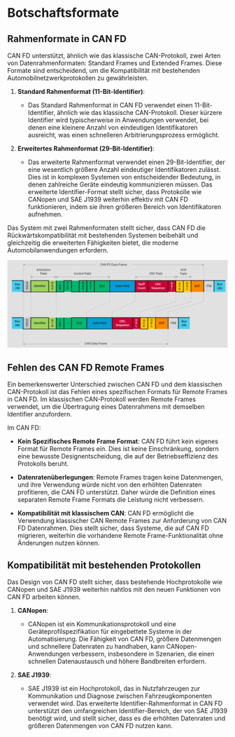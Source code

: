 # Botschaftsformate

## Rahmenformate in CAN FD

CAN FD unterstützt, ähnlich wie das klassische CAN-Protokoll, zwei Arten von Datenrahmenformaten: Standard Frames und Extended Frames. Diese Formate sind entscheidend, um die Kompatibilität mit bestehenden Automobilnetzwerkprotokollen zu gewährleisten.

1. **Standard Rahmenformat (11-Bit-Identifier)**:
   - Das Standard Rahmenformat in CAN FD verwendet einen 11-Bit-Identifier, ähnlich wie das klassische CAN-Protokoll. Dieser kürzere Identifier wird typischerweise in Anwendungen verwendet, bei denen eine kleinere Anzahl von eindeutigen Identifikatoren ausreicht, was einen schnelleren Arbitrierungsprozess ermöglicht.

2. **Erweitertes Rahmenformat (29-Bit-Identifier)**:
   - Das erweiterte Rahmenformat verwendet einen 29-Bit-Identifier, der eine wesentlich größere Anzahl eindeutiger Identifikatoren zulässt. Dies ist in komplexen Systemen von entscheidender Bedeutung, in denen zahlreiche Geräte eindeutig kommunizieren müssen. Das erweiterte Identifier-Format stellt sicher, dass Protokolle wie CANopen und SAE J1939 weiterhin effektiv mit CAN FD funktionieren, indem sie ihren größeren Bereich von Identifikatoren aufnehmen.

Das System mit zwei Rahmenformaten stellt sicher, dass CAN FD die Rückwärtskompatibilität mit bestehenden Systemen beibehält und gleichzeitig die erweiterten Fähigkeiten bietet, die moderne Automobilanwendungen erfordern.

![CAN-Netzwerk](/img/can/1712277018285.png)

## Fehlen des CAN FD Remote Frames

Ein bemerkenswerter Unterschied zwischen CAN FD und dem klassischen CAN-Protokoll ist das Fehlen eines spezifischen Formats für Remote Frames in CAN FD. Im klassischen CAN-Protokoll werden Remote Frames verwendet, um die Übertragung eines Datenrahmens mit demselben Identifier anzufordern.

Im CAN FD:

- **Kein Spezifisches Remote Frame Format**: CAN FD führt kein eigenes Format für Remote Frames ein. Dies ist keine Einschränkung, sondern eine bewusste Designentscheidung, die auf der Betriebseffizienz des Protokolls beruht.
  
- **Datenratenüberlegungen**: Remote Frames tragen keine Datenmengen, und ihre Verwendung würde nicht von den erhöhten Datenraten profitieren, die CAN FD unterstützt. Daher würde die Definition eines separaten Remote Frame Formats die Leistung nicht verbessern.

- **Kompatibilität mit klassischem CAN**: CAN FD ermöglicht die Verwendung klassischer CAN Remote Frames zur Anforderung von CAN FD Datenrahmen. Dies stellt sicher, dass Systeme, die auf CAN FD migrieren, weiterhin die vorhandene Remote Frame-Funktionalität ohne Änderungen nutzen können.

## Kompatibilität mit bestehenden Protokollen

Das Design von CAN FD stellt sicher, dass bestehende Hochprotokolle wie CANopen und SAE J1939 weiterhin nahtlos mit den neuen Funktionen von CAN FD arbeiten können.

1. **CANopen**:
   - CANopen ist ein Kommunikationsprotokoll und eine Geräteprofilspezifikation für eingebettete Systeme in der Automatisierung. Die Fähigkeit von CAN FD, größere Datenmengen und schnellere Datenraten zu handhaben, kann CANopen-Anwendungen verbessern, insbesondere in Szenarien, die einen schnellen Datenaustausch und höhere Bandbreiten erfordern.

2. **SAE J1939**:
   - SAE J1939 ist ein Hochprotokoll, das in Nutzfahrzeugen zur Kommunikation und Diagnose zwischen Fahrzeugkomponenten verwendet wird. Das erweiterte Identifier-Rahmenformat in CAN FD unterstützt den umfangreichen Identifier-Bereich, der von SAE J1939 benötigt wird, und stellt sicher, dass es die erhöhten Datenraten und größeren Datenmengen von CAN FD nutzen kann.


 